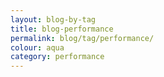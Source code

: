 ```yaml
---
layout: blog-by-tag
title: blog-performance
permalink: blog/tag/performance/
colour: aqua
category: performance
---
```


